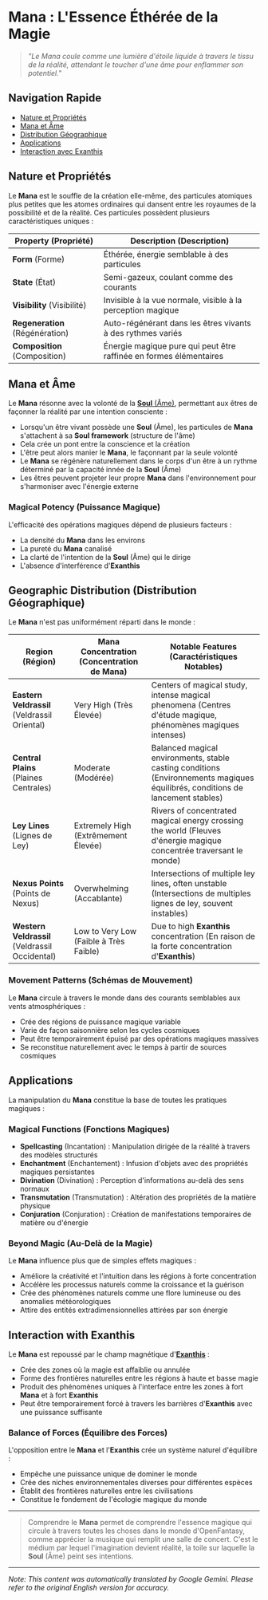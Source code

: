 # **Mana** : L'Essence Éthérée de la Magie

> *"Le Mana coule comme une lumière d'étoile liquide à travers le tissu de la réalité, attendant le toucher d'une âme pour enflammer son potentiel."*

## Navigation Rapide

- [Nature et Propriétés](#nature-and-properties)
- [Mana et Âme](#mana-and-soul)
- [Distribution Géographique](#geographic-distribution)
- [Applications](#applications)
- [Interaction avec Exanthis](#interaction-with-exanthis)

## Nature et Propriétés

Le **Mana** est le souffle de la création elle-même, des particules atomiques plus petites que les atomes ordinaires qui dansent entre les royaumes de la possibilité et de la réalité. Ces particules possèdent plusieurs caractéristiques uniques :

| Property (Propriété) | Description (Description) |
|----------|-------------|
| **Form** (Forme) | Éthérée, énergie semblable à des particules |
| **State** (État) | Semi-gazeux, coulant comme des courants |
| **Visibility** (Visibilité) | Invisible à la vue normale, visible à la perception magique |
| **Regeneration** (Régénération) | Auto-régénérant dans les êtres vivants à des rythmes variés |
| **Composition** (Composition) | Énergie magique pure qui peut être raffinée en formes élémentaires |

## Mana et Âme

Le **Mana** résonne avec la volonté de la [**Soul** (Âme)](/codex/Basic/Soul.md), permettant aux êtres de façonner la réalité par une intention consciente :

- Lorsqu'un être vivant possède une **Soul** (Âme), les particules de **Mana** s'attachent à sa **Soul framework** (structure de l'âme)
- Cela crée un pont entre la conscience et la création
- L'être peut alors manier le **Mana**, le façonnant par la seule volonté
- Le **Mana** se régénère naturellement dans le corps d'un être à un rythme déterminé par la capacité innée de la **Soul** (Âme)
- Les êtres peuvent projeter leur propre **Mana** dans l'environnement pour s'harmoniser avec l'énergie externe

### Magical Potency (Puissance Magique)

L'efficacité des opérations magiques dépend de plusieurs facteurs :

- La densité du **Mana** dans les environs
- La pureté du **Mana** canalisé
- La clarté de l'intention de la **Soul** (Âme) qui le dirige
- L'absence d'interférence d'**Exanthis**

## Geographic Distribution (Distribution Géographique)

Le **Mana** n'est pas uniformément réparti dans le monde :

| Region (Région) | Mana Concentration (Concentration de Mana) | Notable Features (Caractéristiques Notables) |
|--------|-------------------|------------------|
| **Eastern Veldrassil** (Veldrassil Oriental) | Very High (Très Élevée) | Centers of magical study, intense magical phenomena (Centres d'étude magique, phénomènes magiques intenses) |
| **Central Plains** (Plaines Centrales) | Moderate (Modérée) | Balanced magical environments, stable casting conditions (Environnements magiques équilibrés, conditions de lancement stables) |
| **Ley Lines** (Lignes de Ley) | Extremely High (Extrêmement Élevée) | Rivers of concentrated magical energy crossing the world (Fleuves d'énergie magique concentrée traversant le monde) |
| **Nexus Points** (Points de Nexus) | Overwhelming (Accablante) | Intersections of multiple ley lines, often unstable (Intersections de multiples lignes de ley, souvent instables) |
| **Western Veldrassil** (Veldrassil Occidental) | Low to Very Low (Faible à Très Faible) | Due to high **Exanthis** concentration (En raison de la forte concentration d'**Exanthis**) |

### Movement Patterns (Schémas de Mouvement)

Le **Mana** circule à travers le monde dans des courants semblables aux vents atmosphériques :

- Crée des régions de puissance magique variable
- Varie de façon saisonnière selon les cycles cosmiques
- Peut être temporairement épuisé par des opérations magiques massives
- Se reconstitue naturellement avec le temps à partir de sources cosmiques

## Applications

La manipulation du **Mana** constitue la base de toutes les pratiques magiques :

### Magical Functions (Fonctions Magiques)

- **Spellcasting** (Incantation) : Manipulation dirigée de la réalité à travers des modèles structurés
- **Enchantment** (Enchantement) : Infusion d'objets avec des propriétés magiques persistantes
- **Divination** (Divination) : Perception d'informations au-delà des sens normaux
- **Transmutation** (Transmutation) : Altération des propriétés de la matière physique
- **Conjuration** (Conjuration) : Création de manifestations temporaires de matière ou d'énergie

### Beyond Magic (Au-Delà de la Magie)

Le **Mana** influence plus que de simples effets magiques :

- Améliore la créativité et l'intuition dans les régions à forte concentration
- Accélère les processus naturels comme la croissance et la guérison
- Crée des phénomènes naturels comme une flore lumineuse ou des anomalies météorologiques
- Attire des entités extradimensionnelles attirées par son énergie

## Interaction with Exanthis

Le **Mana** est repoussé par le champ magnétique d'[**Exanthis**](/codex/Basic/Exanthis.md) :

- Crée des zones où la magie est affaiblie ou annulée
- Forme des frontières naturelles entre les régions à haute et basse magie
- Produit des phénomènes uniques à l'interface entre les zones à fort **Mana** et à fort **Exanthis**
- Peut être temporairement forcé à travers les barrières d'**Exanthis** avec une puissance suffisante

### Balance of Forces (Équilibre des Forces)

L'opposition entre le **Mana** et l'**Exanthis** crée un système naturel d'équilibre :

- Empêche une puissance unique de dominer le monde
- Crée des niches environnementales diverses pour différentes espèces
- Établit des frontières naturelles entre les civilisations
- Constitue le fondement de l'écologie magique du monde

---

> Comprendre le **Mana** permet de comprendre l'essence magique qui circule à travers toutes les choses dans le monde d'OpenFantasy, comme apprécier la musique qui remplit une salle de concert. C'est le médium par lequel l'imagination devient réalité, la toile sur laquelle la **Soul** (Âme) peint ses intentions.


---
_Note: This content was automatically translated by Google Gemini. Please refer to the original English version for accuracy._